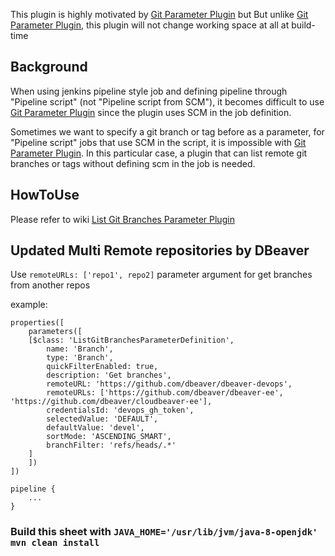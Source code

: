 This plugin is highly motivated by [Git Parameter Plugin](https://wiki.jenkins.io/display/JENKINS/Git+Parameter+Plugin) but But unlike [Git Parameter Plugin](https://wiki.jenkins.io/display/JENKINS/Git+Parameter+Plugin), this plugin will not change working space at all at build-time


## Background

When using jenkins pipeline style job and defining pipeline through "Pipeline script" (not "Pipeline script from SCM"), it becomes difficult to use [Git Parameter Plugin](https://wiki.jenkins.io/display/JENKINS/Git+Parameter+Plugin) since the plugin uses SCM in the job definition.

Sometimes we want to specify a git branch or tag before as a parameter, for "Pipeline script" jobs that use SCM in the script, it is impossible with [Git Parameter Plugin](https://wiki.jenkins.io/display/JENKINS/Git+Parameter+Plugin). In this particular case, a plugin that can list remote git branches or tags without defining scm in the job is needed.

## HowToUse

Please refer to wiki [List Git Branches Parameter Plugin](https://wiki.jenkins.io/display/JENKINS/List+Git+Branches+Parameter+Plugin)

## Updated Multi Remote repositories by DBeaver

Use `remoteURLs: ['repo1', repo2]` parameter argument for get branches from another repos

example:
```
properties([
	parameters([
	[$class: 'ListGitBranchesParameterDefinition',
		name: 'Branch',
		type: 'Branch',
		quickFilterEnabled: true,
		description: 'Get branches',
		remoteURL: 'https://github.com/dbeaver/dbeaver-devops',
		remoteURLs: ['https://github.com/dbeaver/dbeaver-ee', 'https://github.com/dbeaver/cloudbeaver-ee'],
		credentialsId: 'devops_gh_token',
		selectedValue: 'DEFAULT',
		defaultValue: 'devel',
		sortMode: 'ASCENDING_SMART',
		branchFilter: 'refs/heads/.*'
	]	
	])
])

pipeline {
    ...
}
```

### Build this sheet with `JAVA_HOME='/usr/lib/jvm/java-8-openjdk' mvn clean install`